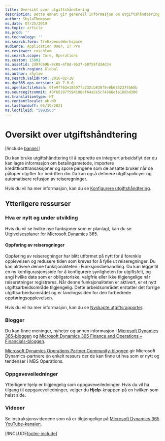 ```yaml
---
title: Oversikt over utgiftshåndtering
description: Dette emnet gir generell informasjon om utgiftshåndtering og koblinger til flere ressurser. Du kan bruke utgiftshåndtering til å opprette en integrert arbeidsflyt der du kan lagre informasjon om betalingsmetode, importere kredittkorttransaksjoner og spore pengene som de ansatte bruker når de påløper utgifter for bedriften din
author: ShylaThompson
ms.date: 07/25/2019
ms.topic: article
ms.prod: ''
ms.technology: ''
ms.search.form: TrvExpenseWorkspace
audience: Application User, IT Pro
ms.reviewer: roschlom
ms.search.scope: Core, Operations
ms.custom: 15001
ms.assetid: 2d97d69b-9c08-4f0d-9637-68759fd34d34
ms.search.region: Global
ms.author: shylaw
ms.search.validFrom: 2016-02-28
ms.dyn365.ops.version: AX 7.0.0
ms.openlocfilehash: 0fe9f763e18507fa232cb830f8e0b6852374b65b
ms.sourcegitcommit: 40f68387f594180af64a5e5c748b6efa188bd300
ms.translationtype: HT
ms.contentlocale: nb-NO
ms.lasthandoff: 05/10/2021
ms.locfileid: "5993563"
---
```

# <a name="expense-management-overview"></a>Oversikt over utgiftshåndtering

[!include [banner](../includes/banner.md)]

Du kan bruke utgiftshåndtering til å opprette en integrert arbeidsflyt der du kan lagre informasjon om betalingsmetode, importere kredittkorttransaksjoner og spore pengene som de ansatte bruker når de påløper utgifter for bedriften din Du kan også definere utgiftspolicyer og automatisere refusjon av reiseregninger.

Hvis du vil ha mer informasjon, kan du se [Konfigurere utgiftshåndtering](plan-expense-management.md).

## <a name="additional-resources"></a>Ytterligere ressurser

### <a name="whats-new-and-in-development"></a>Hva er nytt og under utvikling

Hvis du vil se hvilke nye funksjoner som er planlagt, kan du se [Utgivelsesplaner for Microsoft Dynamics 365](/dynamics365/release-plans/).

#### <a name="expense-report-entry"></a>Oppføring av reiseregninger

Oppføring av reiseregninger har blitt utformet på nytt for å forenkle opplevelsen og redusere tiden som kreves for å fylle ut reiseregninger. Du kan aktivere denne funksjonaliteten i Funksjonsbehandling. Du kan legge til en ny konfigurasjonsside for å konfigurere synligheten for utgiftsfelt, og angi hvilke data som er obligatoriske, valgfrie eller ikke tilgjengelige når reiseretninger registreres. Når denne funksjonaliteten er aktivert, er et nytt utgiftsarbeidsområde tilgjengelig. Dette arbeidsområdet erstatter det forrige utgiftsarbeidsområdet og er landingssiden for den forbedrede oppføringsopplevelsen.

Hvis du vil ha mer informasjon, kan du se [Nyskapte utgiftsrapporter](ExpenseWorkspaceNew.md).

### <a name="blogs"></a>Blogger

Du kan finne meninger, nyheter og annen informasjon i [Microsoft Dynamics 365-bloggen](https://community.dynamics.com/b/msftdynamicsblog?c=Enterprise) og [Microsoft Dynamics 365 Finance and Operations – Financials-bloggen](https://community.dynamics.com/365/financeandoperations/b/financials).

[Microsoft Dynamics Operations Partner Community-bloggen](https://community.dynamics.com/partner/b/operationspartnercommunityblog) gir Microsoft Dynamics-partnere én enkelt ressurs der de kan finne ut hva som er nytt og tendenser i MBS Operations.

### <a name="task-guides"></a>Oppgaveveiledninger

Ytterligere hjelp er tilgjengelig som oppgaveveiledninger. Hvis du vil ha tilgang til oppgaveveiledninger, velger du **Hjelp**-knappen på en hvilken som helst side.

### <a name="videos"></a>Videoer

Se instruksjonsvideoene som nå er tilgjengelige på [Microsoft Dynamics 365 YouTube-kanalen](https://www.youtube.com/channel/UCJGCg4rB3QSs8y_1FquelBQ).


[!INCLUDE[footer-include](../includes/footer-banner.md)]